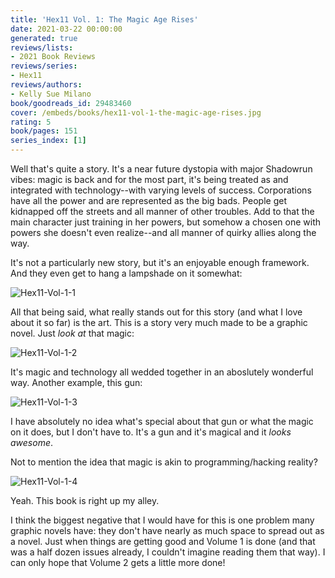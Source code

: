 ```yaml
---
title: 'Hex11 Vol. 1: The Magic Age Rises'
date: 2021-03-22 00:00:00
generated: true
reviews/lists:
- 2021 Book Reviews
reviews/series:
- Hex11
reviews/authors:
- Kelly Sue Milano
book/goodreads_id: 29483460
cover: /embeds/books/hex11-vol-1-the-magic-age-rises.jpg
rating: 5
book/pages: 151
series_index: [1]
---
```

Well that's quite a story. It's a near future dystopia with major Shadowrun vibes: magic is back and for the most part, it's being treated as and integrated with technology--with varying levels of success. Corporations have all the power and are represented as the big bads. People get kidnapped off the streets and all manner of other troubles. Add to that the main character just training in her powers, but somehow a chosen one with powers she doesn't even realize--and all manner of quirky allies along the way.  

It's not a particularly new story, but it's an enjoyable enough framework. And they even get to hang a lampshade on it somewhat:  

<!--more-->

![Hex11-Vol-1-1](/embeds/books/attachments/hex11-vol-1-1.png)  

All that being said, what really stands out for this story (and what I love about it so far) is the art. This is a story very much made to be a graphic novel. Just _look at_ that magic:  

![Hex11-Vol-1-2](/embeds/books/attachments/hex11-vol-1-2.png)  

It's magic and technology all wedded together in an aboslutely wonderful way. Another example, this gun:  

![Hex11-Vol-1-3](/embeds/books/attachments/hex11-vol-1-3.png)  

I have absolutely no idea what's special about that gun or what the magic on it does, but I don't have to. It's a gun and it's magical and it _looks awesome_.  

Not to mention the idea that magic is akin to programming/hacking reality?  

![Hex11-Vol-1-4](/embeds/books/attachments/hex11-vol-1-4.png)  

Yeah. This book is right up my alley.  

I think the biggest negative that I would have for this is one problem many graphic novels have: they don't have nearly as much space to spread out as a novel. Just when things are getting good and Volume 1 is done (and that was a half dozen issues already, I couldn't imagine reading them that way). I can only hope that Volume 2 gets a little more done!